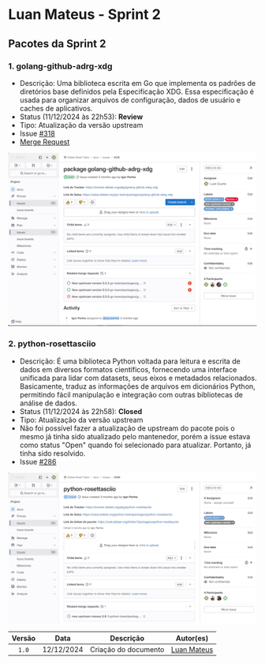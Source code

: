 # Luan Mateus - Sprint 2

## Pacotes da Sprint 2
### 1. golang-github-adrg-xdg
- Descrição: Uma biblioteca escrita em Go que implementa os padrões de diretórios base definidos pela Especificação XDG. Essa especificação é usada para organizar arquivos de configuração, dados de usuário e caches de aplicativos.
- Status (11/12/2024 às 22h53): **Review**
- Tipo: Atualização da versão upstream
- Issue [#318](https://salsa.debian.org/debian-brasil-team/docs/-/issues/318)
- [Merge Request](https://salsa.debian.org/go-team/packages/golang-github-adrg-xdg/-/merge_requests/5)

![](assets/luan_package1.png)

### 2. python-rosettasciio
- Descrição: É uma biblioteca Python voltada para leitura e escrita de dados em diversos formatos científicos, fornecendo uma interface unificada para lidar com datasets, seus eixos e metadados relacionados. Basicamente, traduz as informações de arquivos em dicionários Python, permitindo fácil manipulação e integração com outras bibliotecas de análise de dados.
- Status (11/12/2024 às 22h58): **Closed**
- Tipo: Atualização da versão upstream
- Não foi possível fazer a atualização de upstream do pacote pois o mesmo já tinha sido atualizado pelo mantenedor, porém a issue estava como status "Open" quando foi selecionado para atualizar. Portanto, já tinha sido resolvido.
- Issue [#286](https://salsa.debian.org/debian-brasil-team/docs/-/issues/286)

![](assets/luan_package2.png)

| Versão |    Data    |      Descrição       |                   Autor(es)                   |
| :----: | :--------: | :------------------: | :-------------------------------------------: |
| `1.0`  | 12/12/2024 | Criação do documento | [Luan Mateus](https://github.com/luanduartee) |